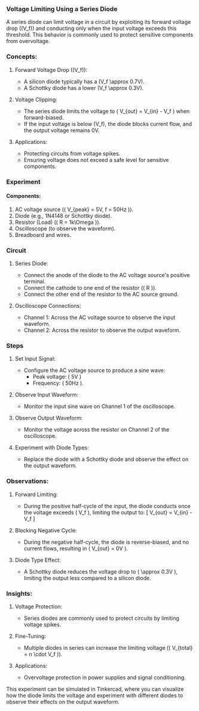 ### Voltage Limiting Using a Series Diode

A series diode can limit voltage in a circuit by exploiting its forward voltage drop (\(V_f\)) and conducting only when the input voltage exceeds this threshold. This behavior is commonly used to protect sensitive components from overvoltage.

### Concepts:

1. Forward Voltage Drop (\(V_f\)):
   - A silicon diode typically has a \(V_f \approx 0.7V\).
   - A Schottky diode has a lower \(V_f \approx 0.3V\).

2. Voltage Clipping:
   - The series diode limits the voltage to \( V_{out} = V_{in} - V_f \) when forward-biased.
   - If the input voltage is below \(V_f\), the diode blocks current flow, and the output voltage remains 0V.

3. Applications:
   - Protecting circuits from voltage spikes.
   - Ensuring voltage does not exceed a safe level for sensitive components.

### Experiment

#### Components:

1. AC voltage source (\( V_{peak} = 5V, f = 50Hz \)).
2. Diode (e.g., 1N4148 or Schottky diode).
3. Resistor (Load) (\( R = 1k\Omega \)).
4. Oscilloscope (to observe the waveform).
5. Breadboard and wires.

### Circuit

1. Series Diode:
   - Connect the anode of the diode to the AC voltage source's positive terminal.
   - Connect the cathode to one end of the resistor (\( R \)).
   - Connect the other end of the resistor to the AC source ground.

2. Oscilloscope Connections:
   - Channel 1: Across the AC voltage source to observe the input waveform.
   - Channel 2: Across the resistor to observe the output waveform.

### Steps

1. Set Input Signal:
   - Configure the AC voltage source to produce a sine wave:
     - Peak voltage: \( 5V \)
     - Frequency: \( 50Hz \).

2. Observe Input Waveform:
   - Monitor the input sine wave on Channel 1 of the oscilloscope.

3. Observe Output Waveform:
   - Monitor the voltage across the resistor on Channel 2 of the oscilloscope.

4. Experiment with Diode Types:
   - Replace the diode with a Schottky diode and observe the effect on the output waveform.

### Observations:

1. Forward Limiting:
   - During the positive half-cycle of the input, the diode conducts once the voltage exceeds \( V_f \), limiting the output to:
     \[
     V_{out} = V_{in} - V_f
     \]

2. Blocking Negative Cycle:
   - During the negative half-cycle, the diode is reverse-biased, and no current flows, resulting in \( V_{out} = 0V \).

3. Diode Type Effect:
   - A Schottky diode reduces the voltage drop to \( \approx 0.3V \), limiting the output less compared to a silicon diode.

### Insights:

1. Voltage Protection:
   - Series diodes are commonly used to protect circuits by limiting voltage spikes.

2. Fine-Tuning:
   - Multiple diodes in series can increase the limiting voltage (\( V_{total} = n \cdot V_f \)).

3. Applications:
   - Overvoltage protection in power supplies and signal conditioning.

This experiment can be simulated in Tinkercad, where you can visualize how the diode limits the voltage and experiment with different diodes to observe their effects on the output waveform.
